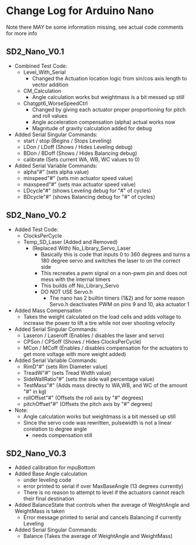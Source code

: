 # Change Log for Arduino Nano
Note there MAY be some information missing, see actual code comments for more info

## SD2_Nano_V0.1
- Combined Test Code:
  - Level_With_Serial
    - Changed the Actuation location logic from sin/cos axis length to vector addition
  - CM_Calculation
    - Angle calculation works but weightmass is a bit messed up still
  - Chatgpt6_WorseSpeedCtrl
    - Changed by giving each actuator proper proportioning for pitch and roll values
    - Angle acceleration compensation (alpha) actual works now
    - Magnitude of gravity calculation added for debug
- Added Serial Singular Commands:
  - start / stop (Begins / Stops Leveling)
  - LDon / LDoff (Shows / Hides Leveling debug)
  - BDon / BDoff (Shows / Hides Balancing debug)
  - calibrate (Sets current WA, WB, WC values to 0)
- Added Serial Variable Commands:
  - alpha"#" (sets alpha value)
  - minspeed"#" (sets min actuator speed value)
  - maxspeed"#" (sets max actuator speed value)
  - LDcycle"#" (shows Leveling debug for "#" of cycles)
  - BDcycle"#" (shows Balancing debug for "#" of cycles)

## SD2_Nano_V0.2
- Added Test Code:
  - ClocksPerCycle
  - Temp_SD_Laser (Added and Removed)
    - (Replaced With) No_Library_Servo_Laser
      - Basically this is code that inputs 0 to 360 degrees and turns a 180 degree servo and switches the laser to on the correct side
      - This recreates a pwm signal on a non-pwm pin and does not mess with the internal timers
      - This builds off No_Library_Servo
      - DO NOT USE Servo.h
        - The nano has 2 builtin timers (1&2) and for some reason Servo.h deactivates PWM on pins 9 and 10, aka actuator 1
- Added Mass Compensation
  - Takes the weight calculated on the load cells and adds voltage to increase the power to lift a tire while not over shooting velocity
- Added Serial Singular Commands:
  - Laseron / Laseroff (Enables / disables the laser and servo)
  - CPSon / CPSoff (Shows / Hides ClocksPerCycle)
  - MCon / MCoff (Enables / disables compensation for the actuators to get more voltage with more weight added)
- Added Serial Variable Commands:
  - RimD"#" (sets Rim Diameter value)
  - TreadW"#" (sets Tread Width value)
  - SideWallRatio"#" (sets the side wall percentage value)
  - TestMass"#" (Adds mass directly to WA,WB, and WC of the amount "#" in kg)
  - rollOffset"#" (Offsets the roll axis by "#" degrees)
  - pitchOffset"#" (Offsets the pitch axis by "#" degrees)
- Note:
  - Angle calculation works but weightmass is a bit messed up still
  - Since the servo code was rewritten, pulsewidth is not a linear corelation to degree angle
    - needs compensation still

## SD2_Nano_V0.3
- Added calibration for mpuBottom
- Added Base Angle calculation
  - under leveling code
  - error printed to serial if over MaxBaseAngle (13 degrees currently)
  - There is no reason to attempt to level if the actuators cannot reach their final destination
- Added BalanceState that controls when the average of WeightAngle and WeightMass is taken
  - Error message printed to serial and cancels Balancing if currently Leveling
- Added Serial Singular Commands:
  - Balance (Takes the average of WeightAngle and WeightMass)
